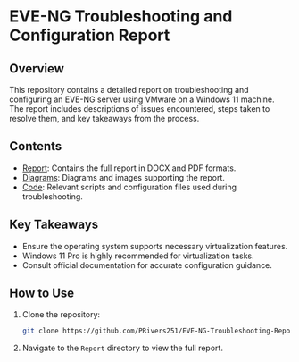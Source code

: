 # EVE-NG Troubleshooting and Configuration Report

## Overview
This repository contains a detailed report on troubleshooting and configuring an EVE-NG server using VMware on a Windows 11 machine. The report includes descriptions of issues encountered, steps taken to resolve them, and key takeaways from the process.

## Contents
- [Report](./ProblemsEncounteredWhileProvisioningLab.pdf): Contains the full report in DOCX and PDF formats.
- [Diagrams](./Report/Diagrams): Diagrams and images supporting the report.
- [Code](./Code): Relevant scripts and configuration files used during troubleshooting.

## Key Takeaways
- Ensure the operating system supports necessary virtualization features.
- Windows 11 Pro is highly recommended for virtualization tasks.
- Consult official documentation for accurate configuration guidance.

## How to Use
1. Clone the repository:
    ```bash
    git clone https://github.com/PRivers251/EVE-NG-Troubleshooting-Report.git
    ```
2. Navigate to the `Report` directory to view the full report.
